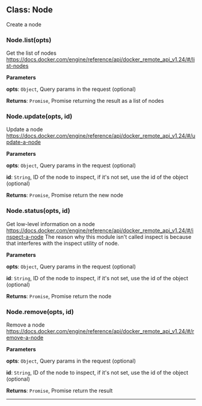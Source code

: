 ## Class: Node
Create a node

### Node.list(opts) 

Get the list of nodes
https://docs.docker.com/engine/reference/api/docker_remote_api_v1.24/#/list-nodes

**Parameters**

**opts**: `Object`, Query params in the request (optional)

**Returns**: `Promise`, Promise returning the result as a list of nodes

### Node.update(opts, id) 

Update a node
https://docs.docker.com/engine/reference/api/docker_remote_api_v1.24/#/update-a-node

**Parameters**

**opts**: `Object`, Query params in the request (optional)

**id**: `String`, ID of the node to inspect, if it's not set, use the id of the object (optional)

**Returns**: `Promise`, Promise return the new node

### Node.status(opts, id) 

Get low-level information on a node
https://docs.docker.com/engine/reference/api/docker_remote_api_v1.24/#/inspect-a-node
The reason why this module isn't called inspect is because that interferes with the inspect utility of node.

**Parameters**

**opts**: `Object`, Query params in the request (optional)

**id**: `String`, ID of the node to inspect, if it's not set, use the id of the object (optional)

**Returns**: `Promise`, Promise return the node

### Node.remove(opts, id) 

Remove a node
https://docs.docker.com/engine/reference/api/docker_remote_api_v1.24/#/remove-a-node

**Parameters**

**opts**: `Object`, Query params in the request (optional)

**id**: `String`, ID of the node to inspect, if it's not set, use the id of the object (optional)

**Returns**: `Promise`, Promise return the result



* * *










